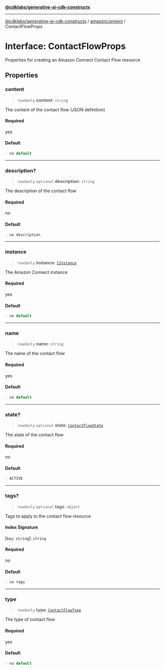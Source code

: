 [**@cdklabs/generative-ai-cdk-constructs**](../../../../README.md)

***

[@cdklabs/generative-ai-cdk-constructs](../../../../README.md) / [amazonconnect](../README.md) / ContactFlowProps

# Interface: ContactFlowProps

Properties for creating an Amazon Connect Contact Flow resource

## Properties

### content

> `readonly` **content**: `string`

The content of the contact flow (JSON definition)

#### Required

yes

#### Default

```ts
- no default
```

***

### description?

> `readonly` `optional` **description**: `string`

The description of the contact flow

#### Required

no

#### Default

```ts
- no description
```

***

### instance

> `readonly` **instance**: [`IInstance`](IInstance.md)

The Amazon Connect instance

#### Required

yes

#### Default

```ts
- no default
```

***

### name

> `readonly` **name**: `string`

The name of the contact flow

#### Required

yes

#### Default

```ts
- no default
```

***

### state?

> `readonly` `optional` **state**: [`ContactFlowState`](../enumerations/ContactFlowState.md)

The state of the contact flow

#### Required

no

#### Default

```ts
- ACTIVE
```

***

### tags?

> `readonly` `optional` **tags**: `object`

Tags to apply to the contact flow resource

#### Index Signature

\[`key`: `string`\]: `string`

#### Required

no

#### Default

```ts
- no tags
```

***

### type

> `readonly` **type**: [`ContactFlowType`](../enumerations/ContactFlowType.md)

The type of contact flow

#### Required

yes

#### Default

```ts
- no default
```
